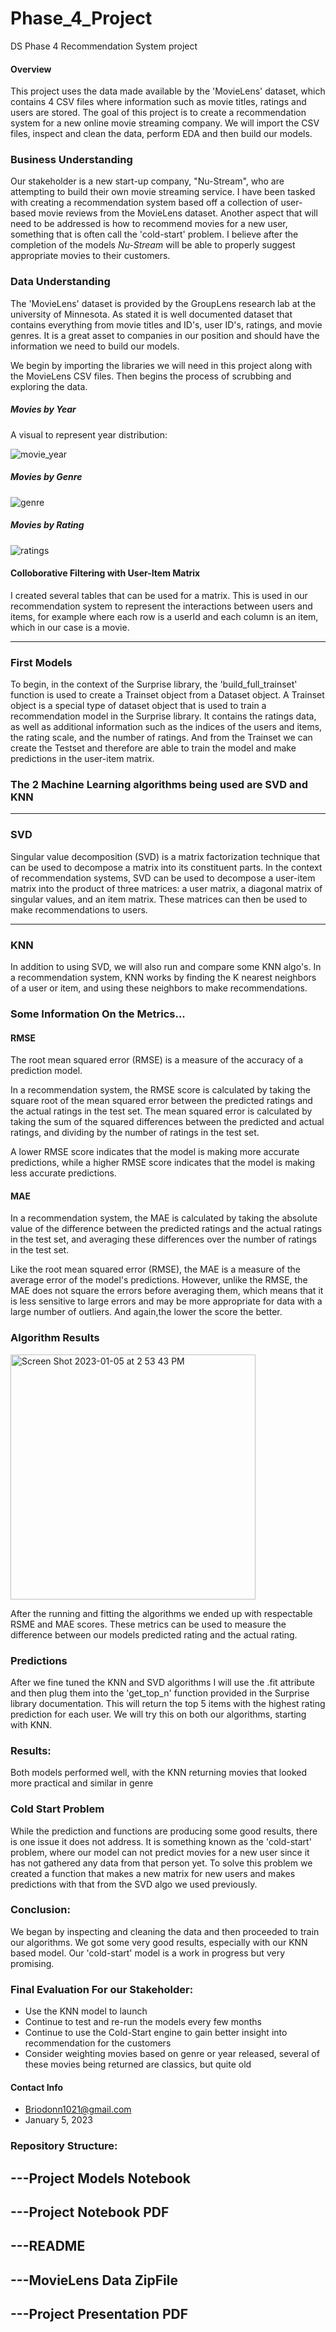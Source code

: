 # Phase_4_Project
DS Phase 4 Recommendation System project
#### Overview

This project uses the data made available by the 'MovieLens' dataset, which contains 4 CSV files where information such as movie titles, ratings and users are stored. The goal of this project is to create a recommendation system for a new online movie streaming company. We will import the CSV files, inspect and clean the data, perform EDA and then build our models. 
### Business Understanding

Our stakeholder is a new start-up company, "Nu-Stream", who are attempting to build their own movie streaming service. I have been tasked with creating a recommendation system based off a collection of user-based movie reviews from the MovieLens dataset. Another aspect that will need to be addressed is how to recommend movies for a new user, something that is often call the 'cold-start' problem. 
I believe after the completion of the models <em>Nu-Stream</em> will be able to properly suggest appropriate movies to their customers.


### Data Understanding
The 'MovieLens' dataset is provided by the GroupLens research lab at the university of Minnesota. As stated it is well documented dataset that contains everything from movie titles and ID's, user ID's, ratings, and movie genres. It is a great asset to companies in our position and should have the information we need to build our models. 

We begin by importing the libraries we will need in this project along with the MovieLens CSV files. Then begins the process of scrubbing and exploring the data.

##### Movies by Year
A visual to represent year distribution:

![movie_year](https://user-images.githubusercontent.com/93612651/210814334-261a92ac-d927-4262-a0ff-3ff8e9272195.png)


##### Movies by Genre
![genre](https://user-images.githubusercontent.com/93612651/210814685-e90e96a8-93ce-4616-b134-903caaffbbb1.png)


##### Movies by Rating

![ratings](https://user-images.githubusercontent.com/93612651/210814789-1b67f96c-4e17-467e-8094-f23c04f805eb.png)




#### Colloborative Filtering with User-Item Matrix
I created several tables that can be used for a matrix. This is used in our recommendation system to represent the interactions between users and items, for example where each row is a userId and each column is an item, which in our case is a movie. 


****

### First Models

To begin, in the context of the Surprise library, the 'build_full_trainset' function is used to create a Trainset object from a Dataset object. A Trainset object is a special type of dataset object that is used to train a recommendation model in the Surprise library. It contains the ratings data, as well as additional information such as the indices of the users and items, the rating scale, and the number of ratings. And from the Trainset we can create the Testset and therefore are able to train the model and make predictions in the user-item matrix.

### The 2 Machine Learning algorithms being used are SVD and KNN

***
### SVD

Singular value decomposition (SVD) is a matrix factorization technique that can be used to decompose a matrix into its constituent parts. In the context of recommendation systems, SVD can be used to decompose a user-item matrix into the product of three matrices: a user matrix, a diagonal matrix of singular values, and an item matrix. These matrices can then be used to make recommendations to users.

***
### KNN
In addition to using SVD, we will also run and compare some KNN algo's.  In a recommendation system, KNN works by finding the K nearest neighbors of a user or item, and using these neighbors to make recommendations.

### Some Information On the Metrics...
#### RMSE
The root mean squared error (RMSE) is a measure of the accuracy of a prediction model. 

In a recommendation system, the RMSE score is calculated by taking the square root of the mean squared error between the predicted ratings and the actual ratings in the test set. The mean squared error is calculated by taking the sum of the squared differences between the predicted and actual ratings, and dividing by the number of ratings in the test set.

A lower RMSE score indicates that the model is making more accurate predictions, while a higher RMSE score indicates that the model is making less accurate predictions.

#### MAE

In a recommendation system, the MAE is calculated by taking the absolute value of the difference between the predicted ratings and the actual ratings in the test set, and averaging these differences over the number of ratings in the test set.

Like the root mean squared error (RMSE), the MAE is a measure of the average error of the model's predictions. However, unlike the RMSE, the MAE does not square the errors before averaging them, which means that it is less sensitive to large errors and may be more appropriate for data with a large number of outliers. And again,the lower the score the better.


### Algorithm Results

<img width="392" alt="Screen Shot 2023-01-05 at 2 53 43 PM" src="https://user-images.githubusercontent.com/93612651/210878059-f1fbfe35-1f1c-4171-8c8b-47cc3c1f1a08.png">


After the running and fitting the algorithms we ended up with respectable RSME and MAE scores. These metrics can be used to measure the difference between our models predicted rating and the actual rating.


### Predictions 
After we fine tuned the KNN and SVD algorithms I will use the .fit attribute and then plug them into the 'get_top_n' function provided in the Surprise library documentation. This will return the top 5 items with the highest rating prediction for each user. We will try this on both our algorithms, starting with KNN.

### Results:

Both models performed well, with the KNN returning movies that looked more practical and similar in genre

### Cold Start Problem

While the prediction and functions are producing some good results, there is one issue it does not address. It is something known as the 'cold-start' problem, where our model can not predict movies for a new user since it has not gathered any data from that person yet. 
To solve this problem we created a function that makes a new matrix for new users and makes predictions with that from the SVD algo we used previously.

### Conclusion:

We began by inspecting and cleaning the data and then proceeded to train our algorithms.
We got some very good results, especially with our KNN based model. Our 'cold-start' model is a work in progress but very promising. 

### Final Evaluation For our Stakeholder:

-  Use the KNN model to launch
-  Continue to test and re-run the models every few months
-  Continue to use the Cold-Start engine to gain better insight into recommendation for the customers
- Consider weighting movies based on genre or year released, several of these movies being returned are classics, but quite old


#### Contact Info
- Briodonn1021@gmail.com
- January 5, 2023



### Repository Structure:

## ---Project Models Notebook
## ---Project Notebook PDF
## ---README
## ---MovieLens Data ZipFile
## ---Project Presentation PDF
